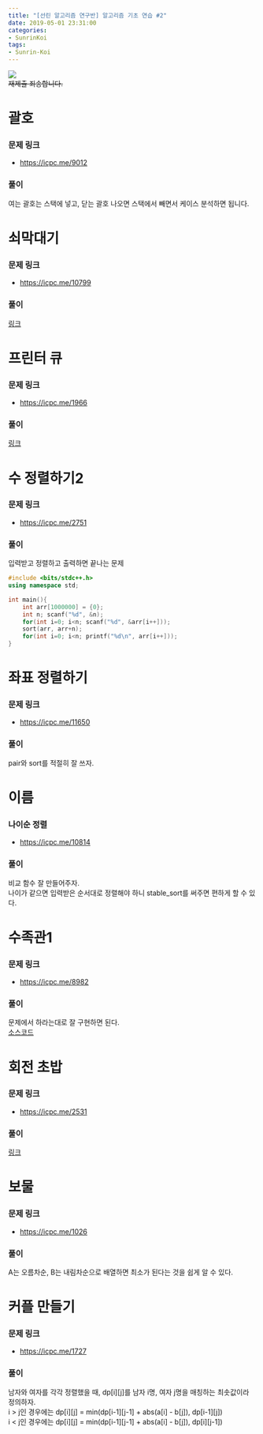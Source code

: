 ```yaml
---
title: "[선린 알고리즘 연구반] 알고리즘 기초 연습 #2"
date: 2019-05-01 23:31:00
categories:
- SunrinKoi
tags:
- Sunrin-Koi
---
```


<img src = "https://i.imgur.com/1ORvpCs.png"><br>
<s>재제출 죄송합니다.</s>

# 괄호

### 문제 링크
* https://icpc.me/9012

### 풀이
여는 괄호는 스택에 넣고, 닫는 괄호 나오면 스택에서 빼면서 케이스 분석하면 됩니다.

# 쇠막대기

### 문제 링크
* https://icpc.me/10799

### 풀이
<a href = "https://justicehui.github.io/koi/2018/06/06/BOJ10799/">링크</a>

# 프린터 큐

### 문제 링크
* https://icpc.me/1966

### 풀이
<a href = "https://justicehui.github.io/icpc/2018/06/10/BOJ1966/">링크</a>

# 수 정렬하기2

### 문제 링크
* https://icpc.me/2751

### 풀이
입력받고 정렬하고 출력하면 끝나는 문제
```cpp
#include <bits/stdc++.h>
using namespace std;

int main(){
    int arr[1000000] = {0};
    int n; scanf("%d", &n);
    for(int i=0; i<n; scanf("%d", &arr[i++]));
    sort(arr, arr+n);
    for(int i=0; i<n; printf("%d\n", arr[i++]));
}
```

# 좌표 정렬하기

### 문제 링크
* https://icpc.me/11650

### 풀이
pair와 sort를 적절히 잘 쓰자.

# 이름

### 나이순 정렬
* https://icpc.me/10814

### 풀이
비교 함수 잘 만들어주자.<Br>
나이가 같으면 입력받은 순서대로 정렬해야 하니 stable_sort를 써주면 편하게 할 수 있다.

# 수족관1

### 문제 링크
* https://icpc.me/8982

### 풀이
문제에서 하라는대로 잘 구현하면 된다.<br>
<a href = "http://boj.kr/0fff7a12174b43ee891bcc574de55510">소스코드</a>

# 회전 초밥

### 문제 링크
* https://icpc.me/2531

### 풀이
<a href = "https://justicehui.github.io/koi/2018/10/04/BOJ2531/">링크</a>

# 보물

### 문제 링크
* https://icpc.me/1026

### 풀이
A는 오름차순, B는 내림차순으로 배열하면 최소가 된다는 것을 쉽게 알 수 있다.

# 커플 만들기

### 문제 링크
* https://icpc.me/1727

### 풀이
남자와 여자를 각각 정렬했을 때, dp[i][j]를 남자 i명, 여자 j명을 매칭하는 최솟값이라 정의하자.<br>
i > j인 경우에는 dp[i][j] = min(dp[i-1][j-1] + abs(a[i] - b[j]), dp[i-1][j])<br>
i < j인 경우에는 dp[i][j] = min(dp[i-1][j-1] + abs(a[i] - b[j]), dp[i][j-1])
